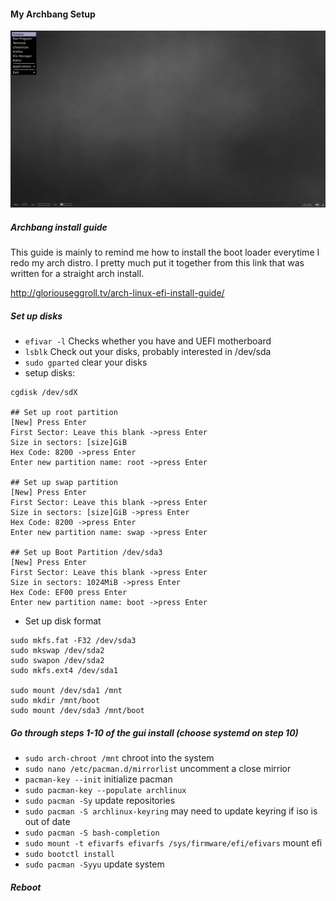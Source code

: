 #### My Archbang Setup
![](openbox.png)

##### Archbang install guide

This guide is mainly to remind me how to install the boot loader everytime I redo my arch distro. I pretty much put it together from this link that was written for a straight arch install.

http://gloriouseggroll.tv/arch-linux-efi-install-guide/



##### Set up disks
* `efivar -l` Checks whether you have and UEFI motherboard
* `lsblk` Check out your disks, probably interested in /dev/sda
* `sudo gparted` clear your disks
* setup disks:
```
cgdisk /dev/sdX

## Set up root partition
[New] Press Enter
First Sector: Leave this blank ->press Enter
Size in sectors: [size]GiB
Hex Code: 8200 ->press Enter
Enter new partition name: root ->press Enter

## Set up swap partition
[New] Press Enter
First Sector: Leave this blank ->press Enter
Size in sectors: [size]GiB ->press Enter
Hex Code: 8200 ->press Enter
Enter new partition name: swap ->press Enter

## Set up Boot Partition /dev/sda3
[New] Press Enter
First Sector: Leave this blank ->press Enter
Size in sectors: 1024MiB ->press Enter
Hex Code: EF00 press Enter
Enter new partition name: boot ->press Enter
```

* Set up disk format

```
sudo mkfs.fat -F32 /dev/sda3
sudo mkswap /dev/sda2
sudo swapon /dev/sda2
sudo mkfs.ext4 /dev/sda1

sudo mount /dev/sda1 /mnt
sudo mkdir /mnt/boot
sudo mount /dev/sda3 /mnt/boot
```

##### Go through steps 1-10 of the gui install (choose systemd on step 10)

* `sudo arch-chroot /mnt` chroot into the system
* `sudo nano /etc/pacman.d/mirrorlist` uncomment a close mirrior
* `pacman-key --init` initialize pacman
* `sudo pacman-key --populate archlinux`
* `sudo pacman -Sy` update repositories
* `sudo pacman -S archlinux-keyring` may need to update keyring if iso is out of date
* `sudo pacman -S bash-completion`
* `sudo mount -t efivarfs efivarfs /sys/firmware/efi/efivars` mount efi
* `sudo bootctl install`
* `sudo pacman -Syyu` update system

##### Reboot
